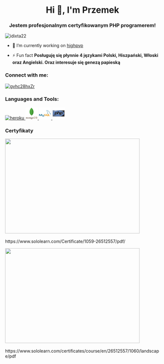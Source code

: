 <h1 align="center">Hi 👋, I'm Przemek</h1>
<h3 align="center">Jestem profesjonalnym certyfikowanym PHP programerem!</h3>

<p align="left"> <img src="https://komarev.com/ghpvc/?username=idixta22&label=Profile%20views&color=0e75b6&style=flat" alt="idixta22" /> </p>

- 🔭 I’m currently working on [highpvp](https://highpvp.pl/)

- ⚡ Fun fact **Posługuję się płynnie 4 językami Polski, Hiszpański, Włoski oraz Angielski. Oraz interesuje się genezą papieską**

<h3 align="left">Connect with me:</h3>
<p align="left">
<a href="https://discord.gg/gvhc28hxZr" target="blank"><img align="center" src="https://raw.githubusercontent.com/rahuldkjain/github-profile-readme-generator/master/src/images/icons/Social/discord.svg" alt="gvhc28hxZr" height="30" width="40" /></a>
</p>

<h3 align="left">Languages and Tools:</h3>
<p align="left"> <a href="https://heroku.com" target="_blank" rel="noreferrer"> <img src="https://www.vectorlogo.zone/logos/heroku/heroku-icon.svg" alt="heroku" width="40" height="40"/> </a> <a href="https://www.mongodb.com/" target="_blank" rel="noreferrer"> <img src="https://raw.githubusercontent.com/devicons/devicon/master/icons/mongodb/mongodb-original-wordmark.svg" alt="mongodb" width="40" height="40"/> </a> <a href="https://www.mysql.com/" target="_blank" rel="noreferrer"> <img src="https://raw.githubusercontent.com/devicons/devicon/master/icons/mysql/mysql-original-wordmark.svg" alt="mysql" width="40" height="40"/> </a> <a href="https://www.php.net" target="_blank" rel="noreferrer"> <img src="https://raw.githubusercontent.com/devicons/devicon/master/icons/php/php-original.svg" alt="php" width="40" height="40"/> </a> 

<h3>Certyfikaty </h3>
<img src="https://www.sololearn.com/Certificate/1059-26512557/jpg/" width="438" height="309"/> <p>https://www.sololearn.com/Certificate/1059-26512557/pdf/</p> <img src="https://www.sololearn.com/certificates/course/en/26512557/1060/landscape/png" width="438" height="309"/> <p>https://www.sololearn.com/certificates/course/en/26512557/1060/landscape/pdf</p>
 </p>

